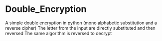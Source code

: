 # Double_Encryption
A simple double encryption in python (mono alphabetic substitution and a reverse cipher)
The letter from the input are directly substituted and then reversed
The same algorithm is reversed to decrypt 
